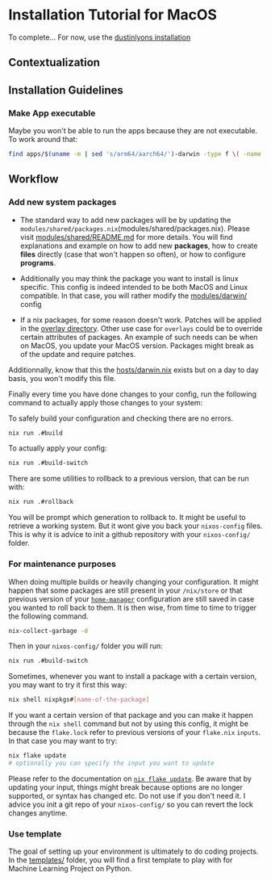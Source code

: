 # Installation Tutorial for MacOS

To complete...
For now, use the [dustinlyons installation](https://github.com/dustinlyons/nixos-config)

## Contextualization

## Installation Guidelines

### Make App executable

Maybe you won't be able to run the apps because they are not executable. To work around that:

```bash
find apps/$(uname -m | sed 's/arm64/aarch64/')-darwin -type f \( -name apply -o -name build -o -name build-switch -o -name create-keys -o -name copy-keys -o -name check-keys -o -name rollback \) -exec chmod +x {} \;
```

## Workflow

### Add new system packages

+ The standard way to add new packages will be by updating the `modules/shared/packages.nix`(modules/shared/packages.nix). Please visit [modules/shared/README.md](modules/shared/README.md) for more details. You will find explanations and example on how to add new **packages**, how to create **files** directly (case that won't happen so often), or how to configure **programs**.

+ Additionally you may think the package you want to install is linux specific. This config is indeed intended to be both MacOS and Linux compatible. In that case, you will rather modify the [modules/darwin/](nixos-config/modules/darwin/README.md) config

+ If a nix packages, for some reason doesn't work. Patches will be applied in the [overlay directory](nixos-config/overlays/README.md). Other use case for `overlays` could be to override certain attributes of packages. An example of such needs can be when on MacOS, you update your MacOS version. Packages might break as of the update and require patches.

Additionnally, know that this the [hosts/darwin.nix](hosts/README.md) exists but on a day to day basis, you won't modify this file.

Finally every time you have done changes to your config, run the following command to actually apply those changes to your system:

To safely build your configuration and checking there are no errors.

```bash
nix run .#build
```

To actually apply your config:

```bash
nix run .#build-switch
```

There are some utilities to rollback to a previous version, that can be run with:

```bash
nix run .#rollback
```

You will be prompt which generation to rollback to. It might be useful to retrieve a working system. But it wont give you back your `nixos-config` files. This is why it is advice to init a github repository with your `nixos-config/` folder.

### For maintenance purposes

When doing multiple builds or heavily changing your configuration. It might happen that some packages are still present in your `/nix/store` or that previous version of your [`home-manager`](https://github.com/nix-community/home-manager) configuration are still saved in case you wanted to roll back to them. It is then wise, from time to time to trigger the following command.

```bash
nix-collect-garbage -d
```

Then in your `nixos-config/` folder you will run:

```bash
nix run .#build-switch
```

Sometimes, whenever you want to install a package with a certain version, you may want to try it first this way:

```bash
nix shell nixpkgs#[name-of-the-package]
```

If you want a certain version of that package and you can make it happen through the `nix shell` command but not by using this config, it might be because the `flake.lock` refer to previous versions of your `flake.nix` `inputs`. In that case you may want to try:

```bash
nix flake update 
# optionally you can specify the input you want to update
```

Please refer to the documentation on [`nix flake update`](https://nix.dev/manual/nix/2.25/command-ref/new-cli/nix3-flake-update). Be aware that by updating your input, things might break because options are no longer supported, or syntax has changed etc. Do not use if you don't need it. I advice you init a git repo of your `nixos-config/` so you can revert the lock changes anytime.

### Use template

The goal of setting up your environment is ultimately to do coding projects. In the [templates/](templates/README.md) folder, you will find a first template to play with for Machine Learning Project on Python.
